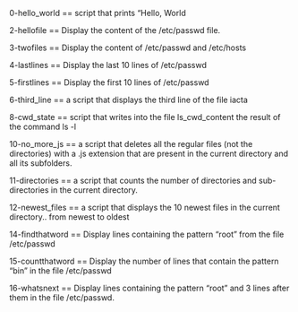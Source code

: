 0-hello_world == script that prints “Hello, World

2-hellofile == Display the content of the /etc/passwd file.

3-twofiles == Display the content of /etc/passwd and /etc/hosts

4-lastlines == Display the last 10 lines of /etc/passwd

5-firstlines == Display the first 10 lines of /etc/passwd

6-third_line == a script that displays the third line of the file iacta 

8-cwd_state == script that writes into the file ls_cwd_content the result of the command ls -l

10-no_more_js ==  a script that deletes all the regular files (not the directories) with a .js extension that are present in the current directory and all its subfolders.

11-directories == a script that counts the number of directories and sub-directories in the current directory.

12-newest_files == a script that displays the 10 newest files in the current directory.. from newest to oldest

14-findthatword == Display lines containing the pattern “root” from the file /etc/passwd

15-countthatword == Display the number of lines that contain the pattern “bin” in the file /etc/passwd

16-whatsnext == Display lines containing the pattern “root” and 3 lines after them in the file /etc/passwd.     
